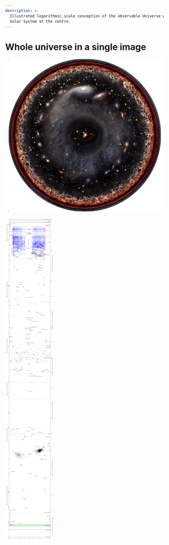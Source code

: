 ```yaml
---
description: >-
  Illustrated logarithmic scale conception of the observable Universe with the
  Solar System at the centre.
---
```


# Whole universe in a single image

![](.gitbook/assets/logaritmic_universe-copy.jpg)

![](.gitbook/assets/logaritmic_universe_full.jpg)



